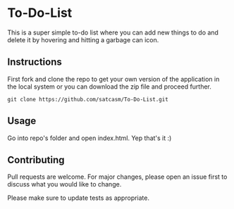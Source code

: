 # To-Do-List

This is a super simple to-do list
where you can add new things to do and
delete it by hovering and hitting a garbage
can icon.


## Instructions

First fork and clone the repo to get your own version of the application in the local system or you can download the zip file and proceed further.

```
git clone https://github.com/satcasm/To-Do-List.git 
```


## Usage

Go into repo's folder and open index.html. 
Yep that's it :)

## Contributing

Pull requests are welcome. For major changes, please open an issue first to discuss what you would like to change.

Please make sure to update tests as appropriate.
